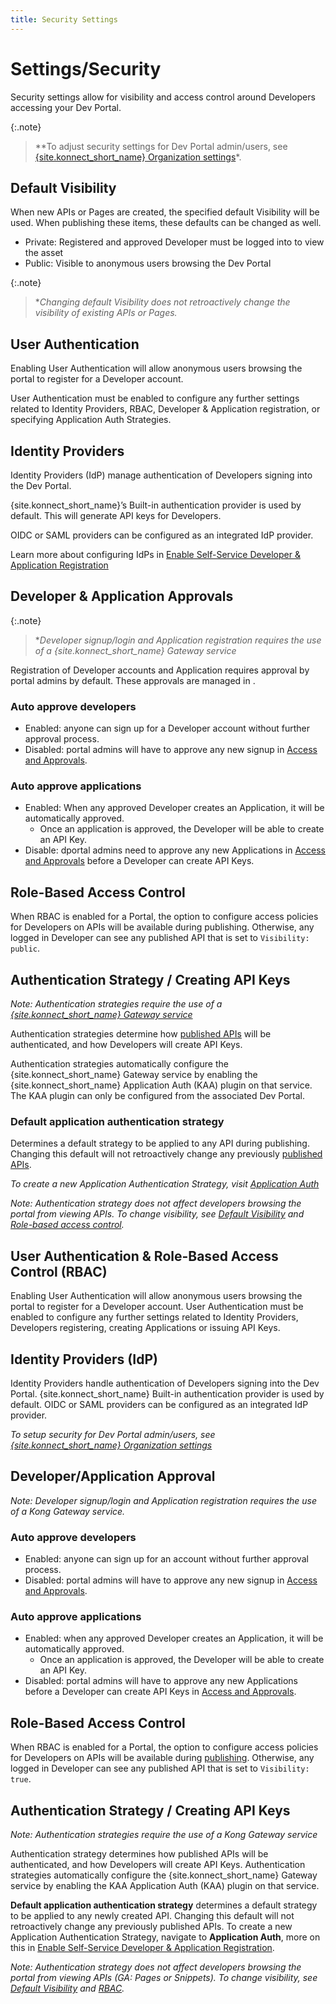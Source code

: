 ```yaml
---
title: Security Settings
---
```


# Settings/Security

Security settings allow for visibility and access control around Developers accessing your Dev Portal. 

{:.note}
> **To adjust security settings for Dev Portal admin/users, see [{site.konnect_short_name} Organization settings](/konnect/org-management/auth/)*.

<!-- TODO: Settings screenshot -->

## Default Visibility

 When new APIs or Pages are created, the specified default Visibility will be used. When publishing these items, these defaults can be changed as well. 

 * Private: Registered and approved Developer must be logged into to view the asset
 * Public: Visible to anonymous users browsing the Dev Portal

{:.note}
> **Changing default Visibility does not retroactively change the visibility of existing APIs or Pages.*

<!--
### {site.konnect_short_name} Dev Portal API
```
PATCH /portals/{portalId}
default_api_visibility: public|private
default_page_visibility: public|private
```
-->

## User Authentication

Enabling User Authentication will allow anonymous users browsing the portal to register for a Developer account. 

User Authentication must be enabled to configure any further settings related to Identity Providers, RBAC, Developer & Application registration, or specifying Application Auth Strategies. 

<!--
### {site.konnect_short_name} Dev Portal API: 

```
PATCH /portals/{portalId}
authentication_enabled: true|false
```
-->

## Identity Providers

Identity Providers (IdP) manage authentication of Developers signing into the Dev Portal. 

{site.konnect_short_name}’s Built-in authentication provider is used by default. This will generate API keys for Developers.

OIDC or SAML providers can be configured as an integrated IdP provider.

Learn more about configuring IdPs in [Enable Self-Service Developer & Application Registration](/konnect/dev-portal/app-reg)

## Developer & Application Approvals

{:.note}
> **Developer signup/login and Application registration requires the use of a {site.konnect_short_name} Gateway service*

Registration of Developer accounts and Application requires approval by portal admins by default. These approvals are managed in <Access and Approvals>.

### Auto approve developers
* Enabled: anyone can sign up for a Developer account without further approval process. 
* Disabled: portal admins will have to approve any new signup in [Access and Approvals](access-and-approvals).

### Auto approve applications 
* Enabled: When any approved Developer creates an Application, it will be automatically approved. 
  * Once an application is approved, the Developer will be able to create an API Key. 
* Disable: dportal admins need to approve any new Applications in [Access and Approvals](access-and-approvals) before a Developer can create API Keys.

<!--
### {site.konnect_short_name} Dev Portal API: 

```
PATCH /portals/{portalId}
auto_approve_developers: true|false
auto_approve_applications: true|false
```
-->

## Role-Based Access Control

When RBAC is enabled for a Portal, the option to configure access policies for Developers on APIs will be available during publishing. Otherwise, any logged in Developer can see any published API that is set to `Visibility: public`.

<!--
### {site.konnect_short_name} Dev Portal API

```
PATCH /portals/{portalId}
rbac_enabled: true|false
```
-->

## Authentication Strategy / Creating API Keys

*Note: Authentication strategies require the use of a [{site.konnect_short_name} Gateway service](gateway-manager/configuration)*

Authentication strategies determine how [published APIs](published-apis) will be authenticated, and how Developers will create API Keys. 

Authentication strategies automatically configure the {site.konnect_short_name} Gateway service by enabling the {site.konnect_short_name} Application Auth (KAA) plugin on that service. The KAA plugin can only be configured from the associated Dev Portal.

### Default application authentication strategy 

Determines a default strategy to be applied to any API during publishing. Changing this default will not retroactively change any previously [published APIs](published-apis).

*To create a new Application Authentication Strategy, visit [Application Auth](application-auth)*

*Note: Authentication strategy does not affect developers browsing the portal from viewing APIs. To change visibility, see [Default Visibility](#default-visibility) and [Role-based access control](role-based-access-control).*

<!--
### {site.konnect_short_name} Dev Portal API 

```
PATCH /portals/{portalId}
Default_application_auth_strategy_id: null (none) or auth strategy uuid
```
-->

## User Authentication & Role-Based Access Control (RBAC)

Enabling User Authentication will allow anonymous users browsing the portal to register for a Developer account.  User Authentication must be enabled to configure any further settings related to Identity Providers, Developers registering, creating Applications or issuing API Keys. 

<!--
### {site.konnect_short_name} Dev Portal API

```
PATCH /portals/{portalId}
authentication_enabled: true|false
```
-->

## Identity Providers (IdP)

Identity Providers handle authentication of Developers signing into the Dev Portal. 
{site.konnect_short_name} Built-in authentication provider is used by default. OIDC or SAML providers can be configured as an integrated IdP provider.

*To setup security for Dev Portal admin/users, see [{site.konnect_short_name} Organization settings](/konnect/org-management/auth/)*

## Developer/Application Approval

*Note: Developer signup/login and Application registration requires the use of a Kong Gateway service.*

### Auto approve developers

* Enabled: anyone can sign up for an account without further approval process. 
* Disabled: portal admins will have to approve any new signup in [Access and Approvals](access-and-approvals).

### Auto approve applications

* Enabled: when any approved Developer creates an Application, it will be automatically approved. 
  * Once an application is approved, the Developer will be able to create an API Key. 
* Disabled: portal admins will have to approve any new Applications before a Developer can create API Keys in [Access and Approvals](access-and-approvals).

<!--
### {site.konnect_short_name} Dev Portal API: 

```
PATCH /portals/{portalId}
auto_approve_developers: true|false
auto_approve_applications: true|false
```
-->

## Role-Based Access Control

When RBAC is enabled for a Portal, the option to configure access policies for Developers on APIs will be available during [publishing](published-apis). Otherwise, any logged in Developer can see any published API that is set to `Visibility: true`.

<!--
### {site.konnect_short_name} Dev Portal API: 

```
PATCH /portals/{portalId}
rbac_enabled: true|false
```
-->

## Authentication Strategy / Creating API Keys

*Note: Authentication strategies require the use of a Kong Gateway service*

Authentication strategy determines how published APIs will be authenticated, and how Developers will create API Keys. Authentication strategies automatically configure the {site.konnect_short_name} Gateway service by enabling the KAA Application Auth (KAA) plugin on that service. 

**Default application authentication strategy** determines a default strategy to be applied to any newly created API. Changing this default will not retroactively change any previously published APIs.
To create a new Application Authentication Strategy, navigate to **Application Auth**, more on this in [Enable Self-Service Developer & Application Registration](/konnect/dev-portal/app-reg).

*Note: Authentication strategy does not affect developers browsing the portal from viewing APIs (GA: Pages or Snippets). To change visibility, see [Default Visibility](#default-visibility) and [RBAC](#role-based-access-control).*

<!--
### {site.konnect_short_name} Dev Portal API: 

```
PATCH /portals/{portalId}
Default_application_auth_strategy_id: null (none) or auth strategy uuid
```
-->